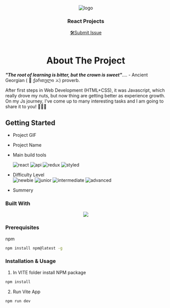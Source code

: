 <a name="readme-top"></a>
<div align="center">
 <img src="https://github.com/tsotneforester/JSReact/assets/79293287/e61c7310-8afa-4e73-9ad7-eeb133583a1b" alt="logo"><br/>
<h3 align="center">React Projects</h3>
  <div align="center">
<a href="https://github.com/tsotneforester/JSVanilla/issues">🛠Submit Issue</a>
  </div>
<br/>

</div>


<h1 align="center"> About The Project </h1> 

_**"The root of learning is bitter, but the crown is sweet"**_.... - Ancient Georgian ( 🏹 ქართული ⚔) proverb.

After first steps in Web Development (HTML+CSS), it was Javascript, which really drove my nuts, but now thing are getting better as experience growth. On my Js journey, I've come up to many interesting tasks and I am going to share it to you! :partying_face::partying_face::partying_face:

## Getting Started

- Project GIF
- Project Name
- Main build tools  

  ![react](https://img.shields.io/badge/-React-f4cf0c "image")
  ![api](https://img.shields.io/badge/-API-aad742 "image")
  ![redux](https://img.shields.io/badge/-Redux-DD5746 "image")
  ![styled](https://img.shields.io/badge/-Styled-A79277 "image")
- Difficulty Level  
![newbie](https://img.shields.io/badge/%201%20-newbie-white?labelColor=6abecd "image")
![junior](https://img.shields.io/badge/%202%20-junior-white?labelColor=aad742 "image")
![intermediate](https://img.shields.io/badge/%203%20-intermediate-white?labelColor=f1b604 "image")
![advanced](https://img.shields.io/badge/%204%20-advanced-white?labelColor=bf4605 "image")
<!-- ![guru](https://img.shields.io/badge/%205%20-guru-white?labelColor=ed2c49 "image") -->

- Summery



### Built With

<p align="center">
  <a href="https://skillicons.dev">
    <img src="https://skills.thijs.gg/icons?i=js,html,css,sass,styledcomponents,react,redux,regex,codepen,figma,git,ps,vscode" />
  </a>
</p>

### Prerequisites

npm

```sh
npm install npm@latest -g
```

### Installation & Usage

  1. In VITE folder install NPM package
  ```sh
  npm install
  ```
  2. Run Vite App
  ```sh
  npm run dev
  ```



<!-- ## About Me

[![Top Langs](http://github-profile-summary-cards.vercel.app/api/cards/profile-details?username=tsotneforester&theme=github_dark)](https://github.com/anuraghazra/github-readme-stats) -->
